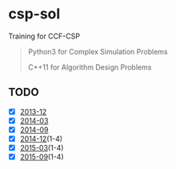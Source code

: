 # csp-sol
Training for CCF-CSP

> Python3 for Complex Simulation Problems
>
> C++11 for Algorithm Design Problems

## TODO

- [x] [2013-12](./201312)
- [x] [2014-03](./201403)
- [x] [2014-09](./201409)
- [x] [2014-12](./201412)(1-4)
- [x] [2015-03](./201503)(1-4)
- [x] [2015-09](./201509)(1-4)